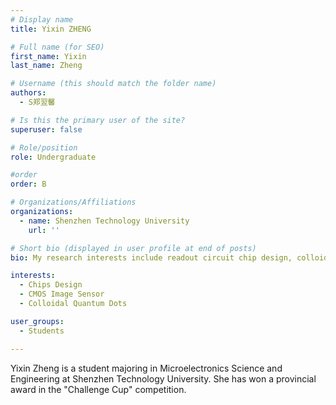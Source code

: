 ```yaml
---
# Display name
title: Yixin ZHENG

# Full name (for SEO)
first_name: Yixin
last_name: Zheng

# Username (this should match the folder name)
authors:
  - S郑翌馨

# Is this the primary user of the site?
superuser: false

# Role/position
role: Undergraduate

#order
order: B

# Organizations/Affiliations
organizations:
  - name: Shenzhen Technology University
    url: ''

# Short bio (displayed in user profile at end of posts) 
bio: My research interests include readout circuit chip design, colloidal quantum dots and CMOS image sensors. 

interests: 
  - Chips Design 
  - CMOS Image Sensor 
  - Colloidal Quantum Dots

user_groups:
  - Students

---
```


Yixin Zheng is a student majoring in Microelectronics Science and Engineering at Shenzhen Technology University. She has won a provincial award in the "Challenge Cup" competition.
